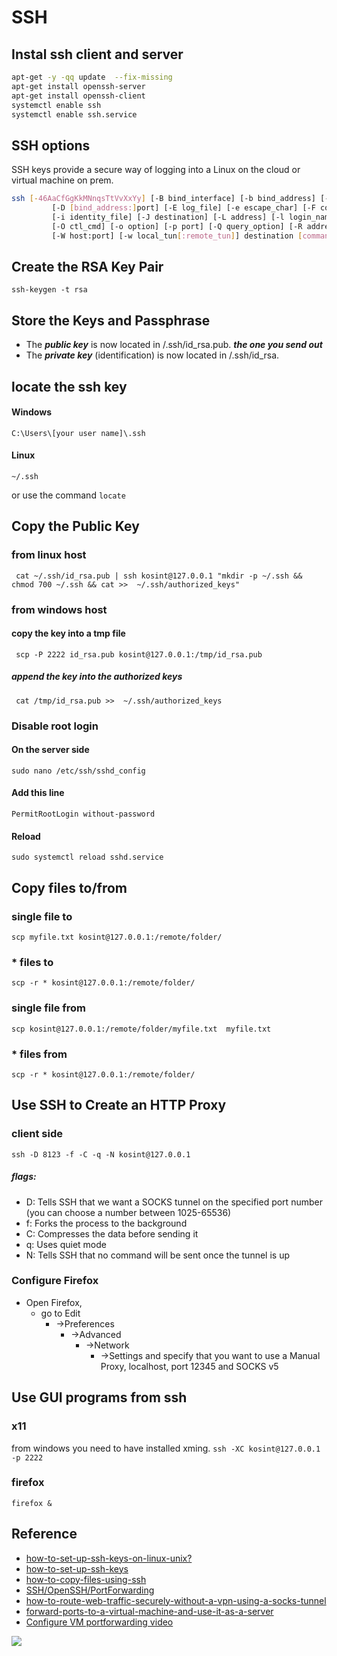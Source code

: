 # SSH
## Instal ssh client and server 

```bash
apt-get -y -qq update  --fix-missing 
apt-get install openssh-server
apt-get install openssh-client
systemctl enable ssh
systemctl enable ssh.service
```

## SSH options
SSH keys provide a secure way of logging into a Linux on the cloud or virtual machine on prem. 
```  bash
ssh [-46AaCfGgKkMNnqsTtVvXxYy] [-B bind_interface] [-b bind_address] [-c cipher_spec]
         [-D [bind_address:]port] [-E log_file] [-e escape_char] [-F configfile] [-I pkcs11]
         [-i identity_file] [-J destination] [-L address] [-l login_name] [-m mac_spec]
         [-O ctl_cmd] [-o option] [-p port] [-Q query_option] [-R address] [-S ctl_path]
         [-W host:port] [-w local_tun[:remote_tun]] destination [command]
``` 
## Create the RSA Key Pair
```ssh-keygen -t rsa```
## Store the Keys and Passphrase    
- The ***public key*** is now located in /.ssh/id_rsa.pub. ***the one you send out***
- The ***private key*** (identification) is now located in /.ssh/id_rsa. 

## locate the ssh key
#### Windows
```
C:\Users\[your user name]\.ssh
```
#### Linux 
```
~/.ssh
```
or use the command ```locate```
## Copy the Public Key
### from linux host
``` cat ~/.ssh/id_rsa.pub | ssh kosint@127.0.0.1 "mkdir -p ~/.ssh && chmod 700 ~/.ssh && cat >>  ~/.ssh/authorized_keys"```
### from windows host
#### copy the key into a tmp file
``` scp -P 2222 id_rsa.pub kosint@127.0.0.1:/tmp/id_rsa.pub```
##### append the key into the authorized keys
``` cat /tmp/id_rsa.pub >>  ~/.ssh/authorized_keys```
### Disable root login
#### On the server side
```sudo nano /etc/ssh/sshd_config```
#### Add this line
```PermitRootLogin without-password```
#### Reload
```sudo systemctl reload sshd.service```

## Copy files to/from
### single file to
```scp myfile.txt kosint@127.0.0.1:/remote/folder/```
### * files to
```scp -r * kosint@127.0.0.1:/remote/folder/```
### single file from 
```scp kosint@127.0.0.1:/remote/folder/myfile.txt  myfile.txt```
### * files from 
```scp -r * kosint@127.0.0.1:/remote/folder/```

## Use SSH to Create an HTTP Proxy
### client side
```ssh -D 8123 -f -C -q -N kosint@127.0.0.1```
##### flags:
- D: Tells SSH that we want a SOCKS tunnel on the specified port number (you can choose a number between 1025-65536)
- f: Forks the process to the background
- C: Compresses the data before sending it
- q: Uses quiet mode
- N: Tells SSH that no command will be sent once the tunnel is up
### Configure Firefox
- Open Firefox, 
	- go to Edit
		- →Preferences
			- →Advanced
				- →Network
					- →Settings and specify that you want to use a Manual Proxy, localhost, port 12345 and SOCKS v5


## Use GUI programs from ssh
### x11 
from windows you need to have installed xming. 
```ssh -XC kosint@127.0.0.1 -p 2222```
### firefox
```firefox &```

## Reference
- [how-to-set-up-ssh-keys-on-linux-unix?](https://www.cyberciti.biz/faq/how-to-set-up-ssh-keys-on-linux-unix/)
- [how-to-set-up-ssh-keys](https://www.digitalocean.com/community/tutorials/how-to-set-up-ssh-keys--2)
- [how-to-copy-files-using-ssh](https://www.simplified.guide/ssh/copy-file)
- [SSH/OpenSSH/PortForwarding](https://help.ubuntu.com/community/SSH/OpenSSH/PortForwarding)
- [how-to-route-web-traffic-securely-without-a-vpn-using-a-socks-tunnel](https://www.digitalocean.com/community/tutorials/how-to-route-web-traffic-securely-without-a-vpn-using-a-socks-tunnel)
- [forward-ports-to-a-virtual-machine-and-use-it-as-a-server](https://www.howtogeek.com/122641/how-to-forward-ports-to-a-virtual-machine-and-use-it-as-a-server/)
- [Configure VM portforwarding video](https://youtu.be/ErzhbUusgdI?t=39)

![](https://raw.githubusercontent.com/frankietyrine/K-OSINT.iso/master/unnamed.png)
